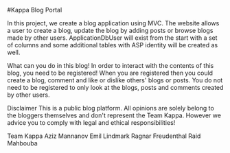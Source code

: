 #Kappa Blog Portal

In this project, we create a blog application using MVC. The website allows a user to create a blog, update the blog by adding posts or browse blogs made by other users.
ApplicationDbUser will exist from the start with a set of columns and some additional tables with ASP identity will be created as well.

What can you do in this blog!
In order to interact with the contents of this blog, you need to be registered!
When you are registered then you could create a blog, comment and like or dislike others' blogs or posts.
You do not need to be registered to only look at the blogs, posts and comments created by other users.

Disclaimer
This is a public blog platform.
All opinions are solely belong to the bloggers themselves and don't represent the Team Kappa.
However we advice you to comply with legal and ethical responsibilities!

Team Kappa
Aziz Mannanov
Emil Lindmark
Ragnar Freudenthal
Raid Mahbouba
